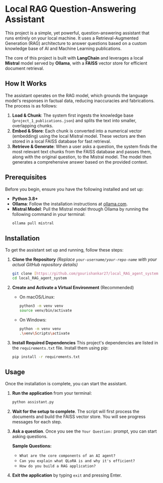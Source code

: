 # Local RAG Question-Answering Assistant

This project is a simple, yet powerful, question-answering assistant that runs entirely on your local machine. It uses a Retrieval-Augmented Generation (RAG) architecture to answer questions based on a custom knowledge base of AI and Machine Learning publications.

The core of this project is built with **LangChain** and leverages a local **Mistral** model served by **Ollama**, with a **FAISS** vector store for efficient document retrieval.

## How It Works

The assistant operates on the RAG model, which grounds the language model's responses in factual data, reducing inaccuracies and fabrications. The process is as follows:

1.  **Load & Chunk**: The system first ingests the knowledge base (`project_1_publications.json`) and splits the text into smaller, overlapping chunks.
2.  **Embed & Store**: Each chunk is converted into a numerical vector (embedding) using the local Mistral model. These vectors are then stored in a local FAISS database for fast retrieval.
3.  **Retrieve & Generate**: When a user asks a question, the system finds the most relevant text chunks from the FAISS database and passes them, along with the original question, to the Mistral model. The model then generates a comprehensive answer based on the provided context.

## Prerequisites

Before you begin, ensure you have the following installed and set up:

* **Python 3.8+**
* **Ollama**: Follow the installation instructions at [ollama.com](https://ollama.com/).
* **Mistral Model**: Pull the Mistral model through Ollama by running the following command in your terminal:
    ```bash
    ollama pull mistral
    ```

## Installation

To get the assistant set up and running, follow these steps:

1.  **Clone the Repository** *(Replace `your-username/your-repo-name` with your actual GitHub repository details)*
    ```bash
    git clone [https://github.com/gourishankar27/local_RAG_agent_system.git](https://github.com/gourishankar27/local_RAG_agent_system.git)
    cd local_RAG_agent_system
    ```

2.  **Create and Activate a Virtual Environment** (Recommended)
    * On macOS/Linux:
        ```bash
        python3 -m venv venv
        source venv/bin/activate
        ```
    * On Windows:
        ```bash
        python -m venv venv
        .\venv\Scripts\activate
        ```

3.  **Install Required Dependencies**
    This project's dependencies are listed in the `requirements.txt` file. Install them using pip:
    ```bash
    pip install -r requirements.txt
    ```

## Usage

Once the installation is complete, you can start the assistant.

1.  **Run the application** from your terminal:
    ```bash
    python assistant.py
    ```

2.  **Wait for the setup to complete**. The script will first process the documents and build the FAISS vector store. You will see progress messages for each step.

3.  **Ask a question**. Once you see the `Your Question:` prompt, you can start asking questions.

    **Sample Questions:**
    * `What are the core components of an AI agent?`
    * `Can you explain what QLoRA is and why it's efficient?`
    * `How do you build a RAG application?`

4.  **Exit the application** by typing `exit` and pressing Enter.

